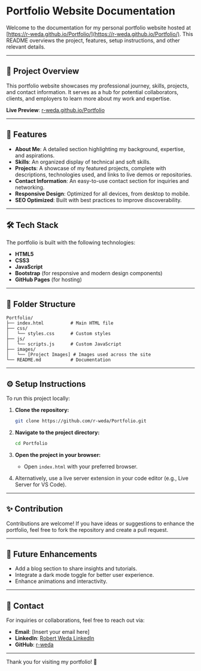 # Portfolio Website Documentation

Welcome to the documentation for my personal portfolio website hosted at [https://r-weda.github.io/Portfolio/](https://r-weda.github.io/Portfolio/). This README overviews the project, features, setup instructions, and other relevant details.

---

## 🚀 Project Overview

This portfolio website showcases my professional journey, skills, projects, and contact information. It serves as a hub for potential collaborators, clients, and employers to learn more about my work and expertise.

**Live Preview**: [r-weda.github.io/Portfolio](https://r-weda.github.io/Portfolio/)

---

## 🎨 Features

- **About Me**: A detailed section highlighting my background, expertise, and aspirations.
- **Skills**: An organized display of technical and soft skills.
- **Projects**: A showcase of my featured projects, complete with descriptions, technologies used, and links to live demos or repositories.
- **Contact Information**: An easy-to-use contact section for inquiries and networking.
- **Responsive Design**: Optimized for all devices, from desktop to mobile.
- **SEO Optimized**: Built with best practices to improve discoverability.

---

## 🛠️ Tech Stack

The portfolio is built with the following technologies:

- **HTML5**
- **CSS3**
- **JavaScript**
- **Bootstrap** (for responsive and modern design components)
- **GitHub Pages** (for hosting)

---

## 📂 Folder Structure

```
Portfolio/
├── index.html          # Main HTML file
├── css/
│   └── styles.css      # Custom styles
├── js/
│   └── scripts.js      # Custom JavaScript
├── images/
│   └── [Project Images] # Images used across the site
└── README.md           # Documentation
```

---

## ⚙️ Setup Instructions

To run this project locally:

1. **Clone the repository:**
   ```bash
   git clone https://github.com/r-weda/Portfolio.git
   ```

2. **Navigate to the project directory:**
   ```bash
   cd Portfolio
   ```

3. **Open the project in your browser:**
   - Open `index.html` with your preferred browser.

4. Alternatively, use a live server extension in your code editor (e.g., Live Server for VS Code).

---

## ✨ Contribution

Contributions are welcome! If you have ideas or suggestions to enhance the portfolio, feel free to fork the repository and create a pull request.

---

## 🌟 Future Enhancements

- Add a blog section to share insights and tutorials.
- Integrate a dark mode toggle for better user experience.
- Enhance animations and interactivity.

---

## 📧 Contact

For inquiries or collaborations, feel free to reach out via:

- **Email**: [Insert your email here]
- **LinkedIn**: [Robert Weda LinkedIn](https://www.linkedin.com/in/robert-weda-410303274/)
- **GitHub**: [r-weda](https://github.com/r-weda)

---

Thank you for visiting my portfolio! 🎉

